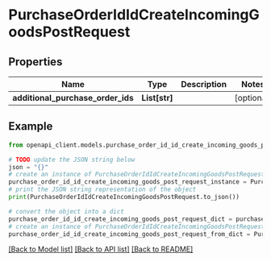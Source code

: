 # PurchaseOrderIdIdCreateIncomingGoodsPostRequest


## Properties

Name | Type | Description | Notes
------------ | ------------- | ------------- | -------------
**additional_purchase_order_ids** | **List[str]** |  | [optional] 

## Example

```python
from openapi_client.models.purchase_order_id_id_create_incoming_goods_post_request import PurchaseOrderIdIdCreateIncomingGoodsPostRequest

# TODO update the JSON string below
json = "{}"
# create an instance of PurchaseOrderIdIdCreateIncomingGoodsPostRequest from a JSON string
purchase_order_id_id_create_incoming_goods_post_request_instance = PurchaseOrderIdIdCreateIncomingGoodsPostRequest.from_json(json)
# print the JSON string representation of the object
print(PurchaseOrderIdIdCreateIncomingGoodsPostRequest.to_json())

# convert the object into a dict
purchase_order_id_id_create_incoming_goods_post_request_dict = purchase_order_id_id_create_incoming_goods_post_request_instance.to_dict()
# create an instance of PurchaseOrderIdIdCreateIncomingGoodsPostRequest from a dict
purchase_order_id_id_create_incoming_goods_post_request_from_dict = PurchaseOrderIdIdCreateIncomingGoodsPostRequest.from_dict(purchase_order_id_id_create_incoming_goods_post_request_dict)
```
[[Back to Model list]](../README.md#documentation-for-models) [[Back to API list]](../README.md#documentation-for-api-endpoints) [[Back to README]](../README.md)


